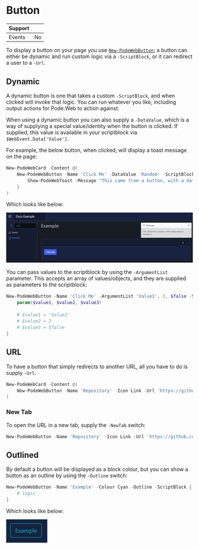 # Button

| Support | |
| ------- |-|
| Events | No |

To display a button on your page you use [`New-PodeWebButton`](../../../Functions/Elements/New-PodeWebButton); a button can either be dynamic and run custom logic via a `-ScriptBlock`, or it can redirect a user to a `-Url`.

## Dynamic

A dynamic button is one that takes a custom `-ScriptBlock`, and when clicked will invoke that logic. You can run whatever you like, including output actions for Pode.Web to action against.

When using a dynamic button you can also supply a `-DataValue`, which is a way of supplying a special value/identity when the button is clicked. If supplied, this value is available in your scriptblock via `$WebEvent.Data['Value']`.

For example, the below button, when clicked, will display a toast message on the page:

```powershell
New-PodeWebCard -Content @(
    New-PodeWebButton -Name 'Click Me' -DataValue 'Random' -ScriptBlock {
        Show-PodeWebToast -Message "This came from a button, with a data value of '$($WebEvent.Data['Value'])'!"
    }
)
```

Which looks like below:

![button_dynamic](../../../images/button_dynamic.png)

You can pass values to the scriptblock by using the `-ArgumentList` parameter. This accepts an array of values/objects, and they are supplied as parameters to the scriptblock:

```powershell
New-PodeWebButton -Name 'Click Me' -ArgumentList 'Value1', 2, $false -ScriptBlock {
    param($value1, $value2, $value3)

    # $value1 = 'Value1'
    # $value2 = 2
    # $value3 = $false
}
```

## URL

To have a button that simply redirects to another URL, all you have to do is supply `-Url`:

```powershell
New-PodeWebCard -Content @(
    New-PodeWebButton -Name 'Repository' -Icon Link -Url 'https://github.com/Badgerati/Pode.Web'
)
```

### New Tab

To open the URL in a new tab, supply the `-NewTab` switch:

```powershell
New-PodeWebButton -Name 'Repository' -Icon Link -Url 'https://github.com/Badgerati/Pode.Web' -NewTab
```

## Outlined

By default a button will be displayed as a block colour, but you can show a button as an outline by using the `-Outline` switch:

```powershell
New-PodeWebButton -Name 'Example' -Colour Cyan -Outline -ScriptBlock {
    # logic
}
```

Which looks like below:

![button_outline](../../../images/button_outline.png)
